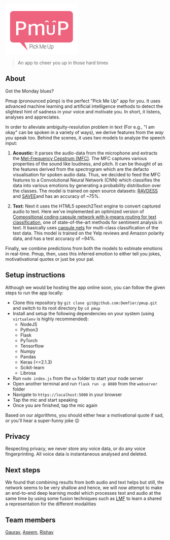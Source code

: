 ![alt pump_logo](ux/public/images/icon.png)
> An app to cheer you up in those hard times


## About
Got the Monday blues?

Pmup (pronounced pŭmp) is the perfect "Pick Me Up" app for you. It uses advanced machine learning and artificial intelligence methods to detect the slightest hint of sadness in your voice and motivate you. In short, it listens, analyses and appreciates.

In order to alleviate ambiguity-resolution problem in text (For e.g., "I am okay" can be spoken in a variety of ways), we derive features from the *way* you speak too. Behind the scenes, it uses two models to analyze the speech input:

1.  **Acoustic:** It parses the audio-data from the microphone and extracts the [Mel-Frequency Cepstrum (MFC)]("https://en.wikipedia.org/wiki/Mel-frequency_cepstrum"). The MFC captures various properties of the sound like loudness, and pitch. It can be thought of as the features derived from the spectrogram which are the defacto visualisation for spoken audio data. Thus, we decided to feed the MFC features to a Convolutional Neural Network (CNN) which classifies the data into various emotions by generating a probability distribution over the classes. The model is trained on open source datasets: [RAVDESS](https://zenodo.org/record/1188976#.XHKbs4V7nCI) and [SAVEE](http://kahlan.eps.surrey.ac.uk/savee/Download.html)and has an accuracy of ~75%.

2.  **Text:** Next it uses the HTML5 speech2Text engine to convert captured audio to text. Here we've implemented an optimized version of [Compositional coding capsule network with k-means routing for text classification](https://arxiv.org/pdf/1810.09177v3.pdf), one of state-of-the-art methods for sentiment analysis in text. It basically uses [capsule nets](https://arxiv.org/abs/1710.09829) for multi-class classification of the text data. This model is trained on the Yelp reviews and Amazon polarity data, and has a test accuracy of ~94%.

Finally, we combine predictions from both the models to estimate emotions in real-time. Pmup, then, uses this inferred emotion to either tell you jokes, motivativational quotes or just be your pal.

## Setup instructions
Although we would be hosting the app online soon, you can follow the given steps to run the app locally:

- Clone this repository by `git clone git@github.com:Demfier/pmup.git` and switch to its root directory by `cd pmup`
- Install and setup the following dependencies on your system (using `virtualenv` is highly recommended):
  - NodeJS
  - Python3
  - Flask
  - PyTorch
  - Tensorflow
  - Numpy
  - Pandas
  - Keras (<=2.1.3)
  - Scikit-learn
  - Librosa
- Run `node index.js` from the `ux` folder to start your node server
- Open another terminal and run `flask run -p 8080` from the `webserver` folder
- Navigate to `https://localhost:5000` in your browser
- Tap the mic and start speaking
- Once you are finished, tap the mic again

Based on our algorithms, you should either hear a motivational quote if sad, or you'll hear a super-funny joke :wink:

## Privacy
Respecting privacy, we never store any voice data, or do any voice fingerprinting. All voice data is instantaneous analysed and deleted.

## Next steps
We found that combining results from both audio and text helps but still, the network seems to be very shallow and hence, we will now attempt to make an end-to-end deep learning model which processes text and audio at the same time by using some fusion techniques such as [LMF](http://anthology.aclweb.org/attachments/P/P18/P18-1209.Presentation.pdf) to learn a shared a representation for the different modalities

## Team members
[Gaurav](https://github.com/demfier), [Aseem](https://github.com/aseemrb), [Rishav](https://github.com/rra94)

